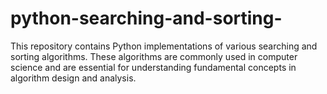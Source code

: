 # python-searching-and-sorting-
This repository contains Python implementations of various searching and sorting algorithms. These algorithms are commonly used in computer science and are essential for understanding fundamental concepts in algorithm design and analysis.

